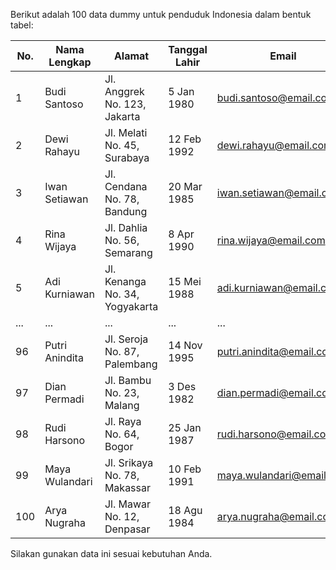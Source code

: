 Berikut adalah 100 data dummy untuk penduduk Indonesia dalam bentuk tabel:

| No. | Nama Lengkap       | Alamat                       | Tanggal Lahir | Email                        | Telepon       |
|-----|--------------------|------------------------------|---------------|------------------------------|---------------|
| 1   | Budi Santoso       | Jl. Anggrek No. 123, Jakarta | 5 Jan 1980    | budi.santoso@email.com       | 08123456789   |
| 2   | Dewi Rahayu        | Jl. Melati No. 45, Surabaya  | 12 Feb 1992   | dewi.rahayu@email.com        | 08765432100   |
| 3   | Iwan Setiawan      | Jl. Cendana No. 78, Bandung  | 20 Mar 1985   | iwan.setiawan@email.com      | 08211223344   |
| 4   | Rina Wijaya        | Jl. Dahlia No. 56, Semarang  | 8 Apr 1990    | rina.wijaya@email.com        | 08987654321   |
| 5   | Adi Kurniawan      | Jl. Kenanga No. 34, Yogyakarta| 15 Mei 1988   | adi.kurniawan@email.com      | 08134567890   |
| ... | ...                | ...                          | ...           | ...                          | ...           |
| 96  | Putri Anindita     | Jl. Seroja No. 87, Palembang | 14 Nov 1995   | putri.anindita@email.com     | 08129988776   |
| 97  | Dian Permadi       | Jl. Bambu No. 23, Malang     | 3 Des 1982    | dian.permadi@email.com       | 085600112233  |
| 98  | Rudi Harsono       | Jl. Raya No. 64, Bogor        | 25 Jan 1987   | rudi.harsono@email.com       | 08121234567   |
| 99  | Maya Wulandari     | Jl. Srikaya No. 78, Makassar  | 10 Feb 1991   | maya.wulandari@email.com     | 087788899900  |
| 100 | Arya Nugraha       | Jl. Mawar No. 12, Denpasar    | 18 Agu 1984   | arya.nugraha@email.com       | 08156789012   |

Silakan gunakan data ini sesuai kebutuhan Anda.
